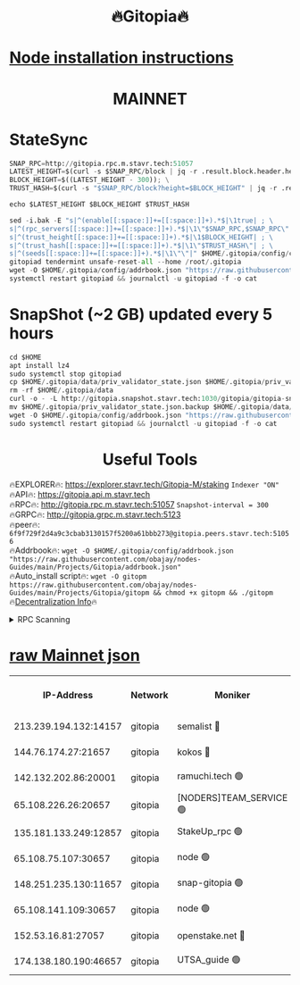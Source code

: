 <h1 align="center"> 🔥Gitopia🔥</h1>

[Node installation instructions](https://github.com/obajay/nodes-Guides/tree/main/Projects/Gitopia)
=

<h1 align="center"> MAINNET</h1>

# StateSync
```python
SNAP_RPC=http://gitopia.rpc.m.stavr.tech:51057
LATEST_HEIGHT=$(curl -s $SNAP_RPC/block | jq -r .result.block.header.height); \
BLOCK_HEIGHT=$((LATEST_HEIGHT - 300)); \
TRUST_HASH=$(curl -s "$SNAP_RPC/block?height=$BLOCK_HEIGHT" | jq -r .result.block_id.hash)

echo $LATEST_HEIGHT $BLOCK_HEIGHT $TRUST_HASH

sed -i.bak -E "s|^(enable[[:space:]]+=[[:space:]]+).*$|\1true| ; \
s|^(rpc_servers[[:space:]]+=[[:space:]]+).*$|\1\"$SNAP_RPC,$SNAP_RPC\"| ; \
s|^(trust_height[[:space:]]+=[[:space:]]+).*$|\1$BLOCK_HEIGHT| ; \
s|^(trust_hash[[:space:]]+=[[:space:]]+).*$|\1\"$TRUST_HASH\"| ; \
s|^(seeds[[:space:]]+=[[:space:]]+).*$|\1\"\"|" $HOME/.gitopia/config/config.toml
gitopiad tendermint unsafe-reset-all --home /root/.gitopia
wget -O $HOME/.gitopia/config/addrbook.json "https://raw.githubusercontent.com/obajay/nodes-Guides/main/Projects/Gitopia/addrbook.json"
systemctl restart gitopiad && journalctl -u gitopiad -f -o cat
```
# SnapShot (~2 GB) updated every 5 hours
```python
cd $HOME
apt install lz4
sudo systemctl stop gitopiad
cp $HOME/.gitopia/data/priv_validator_state.json $HOME/.gitopia/priv_validator_state.json.backup
rm -rf $HOME/.gitopia/data
curl -o - -L http://gitopia.snapshot.stavr.tech:1030/gitopia/gitopia-snap.tar.lz4 | lz4 -c -d - | tar -x -C $HOME/.gitopia --strip-components 2
mv $HOME/.gitopia/priv_validator_state.json.backup $HOME/.gitopia/data/priv_validator_state.json
wget -O $HOME/.gitopia/config/addrbook.json "https://raw.githubusercontent.com/obajay/nodes-Guides/main/Projects/Gitopia/addrbook.json"
sudo systemctl restart gitopiad && journalctl -u gitopiad -f -o cat
```
 <h1 align="center"> Useful Tools</h1>

🔥EXPLORER🔥:      https://explorer.stavr.tech/Gitopia-M/staking  `Indexer "ON"` \
🔥API🔥: 			 		 https://gitopia.api.m.stavr.tech \
🔥RPC🔥:           http://gitopia.rpc.m.stavr.tech:51057              `Snapshot-interval = 300` \
🔥GRPC🔥:          http://gitopia.grpc.m.stavr.tech:5123 \
🔥peer🔥:					 `6f9f729f2d4a9c3cbab3130157f5200a61bbb273@gitopia.peers.stavr.tech:51056` \
🔥Addrbook🔥:    ```wget -O $HOME/.gitopia/config/addrbook.json "https://raw.githubusercontent.com/obajay/nodes-Guides/main/Projects/Gitopia/addrbook.json"``` \
🔥Auto_install script🔥: ```wget -O gitopm https://raw.githubusercontent.com/obajay/nodes-Guides/main/Projects/Gitopia/gitopm && chmod +x gitopm && ./gitopm``` \
🔥[Decentralization Info](https://github.com/obajay/StateSync-snapshots/tree/main/Projects/Gitopia/Decentralization)🔥

<details>
<summary>RPC Scanning</summary>

<h2 align="center"> We scan nodes in real time every 4 hours. And we provide the final result of RPC endpoints.
We cannot influence the operation of these nodes in any way. </h2>


```python
If Voting Power is higher than 0 --> then the Node is a validator of the network and may be subject to attack and be a potential threat to the chain.
```
```python
We marked such validators with a red symbol
```

</details>

[raw Mainnet json](https://rpc-check.gitopm.stavr.tech/gitopm/rpc-gitopm-result.json)
=

<table><tr><th>IP-Address</th><th>Network</th><th>Moniker</th><th>Latest Block Height</th><th>Earliest Block Height</th><th>Catching Up</th><th>Tx Index</th><th>Voting Power</th><th>Scan Time</th></tr><tr><td>213.239.194.132:14157</td><td>gitopia</td><td>semalist 🔴</td><td>11612260</td><td>6071990</td><td>False</td><td>off</td><td>430646</td><td>2024-01-02T15:17:32.551540974UTC</td></tr><tr><td>144.76.174.27:21657</td><td>gitopia</td><td>kokos 🔴</td><td>11612265</td><td>6071990</td><td>False</td><td>off</td><td>936374</td><td>2024-01-02T15:17:42.256465181UTC</td></tr><tr><td>142.132.202.86:20001</td><td>gitopia</td><td>ramuchi.tech 🟢</td><td>11612264</td><td>6548337</td><td>False</td><td>on</td><td>0</td><td>2024-01-02T15:17:39.488643056UTC</td></tr><tr><td>65.108.226.26:20657</td><td>gitopia</td><td>[NODERS]TEAM_SERVICE 🟢</td><td>11612278</td><td>6846001</td><td>False</td><td>on</td><td>0</td><td>2024-01-02T15:18:03.599131831UTC</td></tr><tr><td>135.181.133.249:12857</td><td>gitopia</td><td>StakeUp_rpc 🟢</td><td>11612264</td><td>8010001</td><td>False</td><td>on</td><td>0</td><td>2024-01-02T15:17:39.829173784UTC</td></tr><tr><td>65.108.75.107:30657</td><td>gitopia</td><td>node 🟢</td><td>11612271</td><td>8802845</td><td>False</td><td>on</td><td>0</td><td>2024-01-02T15:17:52.932551316UTC</td></tr><tr><td>148.251.235.130:11657</td><td>gitopia</td><td>snap-gitopia 🟢</td><td>11612264</td><td>9516001</td><td>False</td><td>on</td><td>0</td><td>2024-01-02T15:17:39.241737259UTC</td></tr><tr><td>65.108.141.109:30657</td><td>gitopia</td><td>node 🟢</td><td>11612263</td><td>10145845</td><td>False</td><td>on</td><td>0</td><td>2024-01-02T15:17:38.999385412UTC</td></tr><tr><td>152.53.16.81:27057</td><td>gitopia</td><td>openstake.net 🔴</td><td>11612245</td><td>10455001</td><td>False</td><td>off</td><td>12601</td><td>2024-01-02T15:17:04.362094913UTC</td></tr><tr><td>174.138.180.190:46657</td><td>gitopia</td><td>UTSA_guide 🟢</td><td>11612235</td><td>11194706</td><td>False</td><td>on</td><td>0</td><td>2024-01-02T15:17:15.350755583UTC</td></tr></table>
